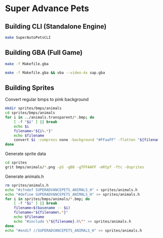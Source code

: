 # Super Advance Pets

## Building CLI (Standalone Engine)

```bash
make SuperAutoPetsCLI
```

## Building GBA (Full Game)
```bash
make -f Makefile.gba
```

```bash
make -f Makefile.gba && vba --video-4x sap.gba
```

## Building Sprites

Convert regular bmps to pink background
```bash
mkdir sprites/bmps/animals
cd sprites/bmps/animals
for i in ../animals.transparent/*.bmp; do
    [ -f "$i" ] || break
    echo $i
    filename="${i%.*}"
    echo $filename
    convert $i -compress none -background "#FFaaFF" -flatten "${filename}.png"
done
```

Generate sprite data

```bash
cd sprites
grit bmps/animals/*.png -pS -gB8 -gTFFAAFF -mRtpf -ftc -Osprites
```

Generate animals.h
```bash
rm sprites/animals.h
echo "#ifndef SUPERADVANCEPETS_ANIMALS_H" > sprites/animals.h
echo "#define SUPERADVANCEPETS_ANIMALS_H" >> sprites/animals.h
for i in sprites/bmps/animals/*.bmp; do
    [ -f "$i" ] || break
    filename=$(basename -- $i)
    filename="${filename%.*}"
    echo $filename
    echo "#include \"${filename}.h\"" >> sprites/animals.h
done
echo "#endif //SUPERADVANCEPETS_ANIMALS_H" >> sprites/animals.h
```
